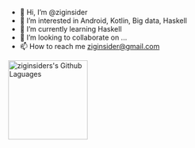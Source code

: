 - 👋 Hi, I’m @ziginsider
- 👀 I’m interested in Android, Kotlin, Big data, Haskell
- 🌱 I’m currently learning Haskell
- 💞️ I’m looking to collaborate on ...
- 📫 How to reach me ziginsider@gmail.com


<img height="160em" align="rigth" alt="ziginsiders's Github Laguages" src="https://github-readme-stats-eight-theta.vercel.app/api/top-langs/?username=ziginsider&theme=cobalt&layout=compact&hide=php" />

<!---
ziginsider/ziginsider is a ✨ special ✨ repository because its `README.md` (this file) appears on your GitHub profile.
You can click the Preview link to take a look at your changes.
--->
